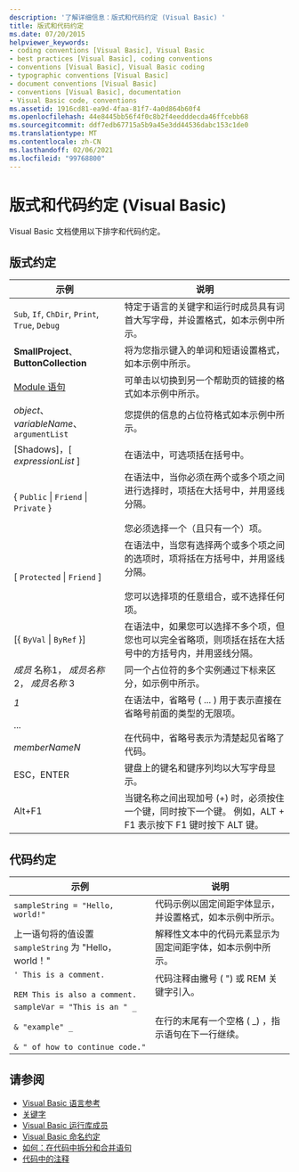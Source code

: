 ```yaml
---
description: '了解详细信息：版式和代码约定 (Visual Basic) '
title: 版式和代码约定
ms.date: 07/20/2015
helpviewer_keywords:
- coding conventions [Visual Basic], Visual Basic
- best practices [Visual Basic], coding conventions
- conventions [Visual Basic], Visual Basic coding
- typographic conventions [Visual Basic]
- document conventions [Visual Basic]
- conventions [Visual Basic], documentation
- Visual Basic code, conventions
ms.assetid: 1916cd81-ea9d-4faa-81f7-4a0d864b60f4
ms.openlocfilehash: 44e8445bb56f4f0c8b2f4eedddecda46ffcebb68
ms.sourcegitcommit: ddf7edb67715a5b9a45e3dd44536dabc153c1de0
ms.translationtype: MT
ms.contentlocale: zh-CN
ms.lasthandoff: 02/06/2021
ms.locfileid: "99768800"
---
```

# <a name="typographic-and-code-conventions-visual-basic"></a>版式和代码约定 (Visual Basic)

Visual Basic 文档使用以下排字和代码约定。  
  
## <a name="typographic-conventions"></a>版式约定  
  
|示例|说明|  
|-------------|-----------------|  
|`Sub`, `If`, `ChDir`, `Print`, `True`, `Debug`|特定于语言的关键字和运行时成员具有词首大写字母，并设置格式，如本示例中所示。|  
|**SmallProject**、 **ButtonCollection**|将为您指示键入的单词和短语设置格式，如本示例中所示。|  
|[Module 语句](statements/module-statement.md)|可单击以切换到另一个帮助页的链接的格式如本示例中所示。|  
|*object*、 *variableName*、 `argumentList`|您提供的信息的占位符格式如本示例中所示。|  
|[Shadows]，[ *expressionList* ]|在语法中，可选项括在括号中。|  
|{ `Public` &#124; `Friend` &#124; `Private` }|在语法中，当你必须在两个或多个项之间进行选择时，项括在大括号中，并用竖线分隔。<br /><br /> 您必须选择一个（且只有一个）项。|  
|[ `Protected` &#124; `Friend` ]|在语法中，当您有选择两个或多个项之间的选项时，项将括在方括号中，并用竖线分隔。<br /><br /> 您可以选择项的任意组合，或不选择任何项。|  
|[{ `ByVal` &#124; `ByRef` }]|在语法中，如果您可以选择不多个项，但您也可以完全省略项，则项括在括在大括号中的方括号内，并用竖线分隔。|  
|*成员* 名称1， *成员名称* 2， *成员名称* 3|同一个占位符的多个实例通过下标来区分，如示例中所示。|  
|*1*<br /><br /> ...<br /><br /> *memberNameN*|在语法中，省略号 ( ... ) 用于表示直接在省略号前面的类型的无限项。<br /><br /> 在代码中，省略号表示为清楚起见省略了代码。|  
|ESC，ENTER|键盘上的键名和键序列均以大写字母显示。|  
|Alt+F1|当键名称之间出现加号 (+) 时，必须按住一个键，同时按下一个键。 例如，ALT + F1 表示按下 F1 键时按下 ALT 键。|  
  
## <a name="code-conventions"></a>代码约定  
  
|示例|说明|  
|-------------|-----------------|  
|`sampleString = "Hello, world!"`|代码示例以固定间距字体显示，并设置格式，如本示例中所示。|  
|上一语句将的值设置 `sampleString` 为 "Hello，world！"|解释性文本中的代码元素显示为固定间距字体，如本示例中所示。|  
|`' This is a comment.`<br /><br /> `REM This is also a comment.`|代码注释由撇号 ( ") 或 REM 关键字引入。|  
|`sampleVar = "This is an " _`<br /><br /> `& "example" _`<br /><br /> `& " of how to continue code."`|在行的末尾有一个空格 ( _) ，指示语句在下一行继续。|  
  
## <a name="see-also"></a>请参阅

- [Visual Basic 语言参考](index.md)
- [关键字](keywords/index.md)
- [Visual Basic 运行库成员](runtime-library-members.md)
- [Visual Basic 命名约定](../programming-guide/program-structure/naming-conventions.md)
- [如何：在代码中拆分和合并语句](../programming-guide/program-structure/how-to-break-and-combine-statements-in-code.md)
- [代码中的注释](../programming-guide/program-structure/comments-in-code.md)
